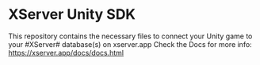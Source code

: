 # XServer Unity SDK
This repository contains the necessary files to connect your Unity game to your #XServer# database(s) on xserver.app Check the Docs for more info: https://xserver.app/docs/docs.html

